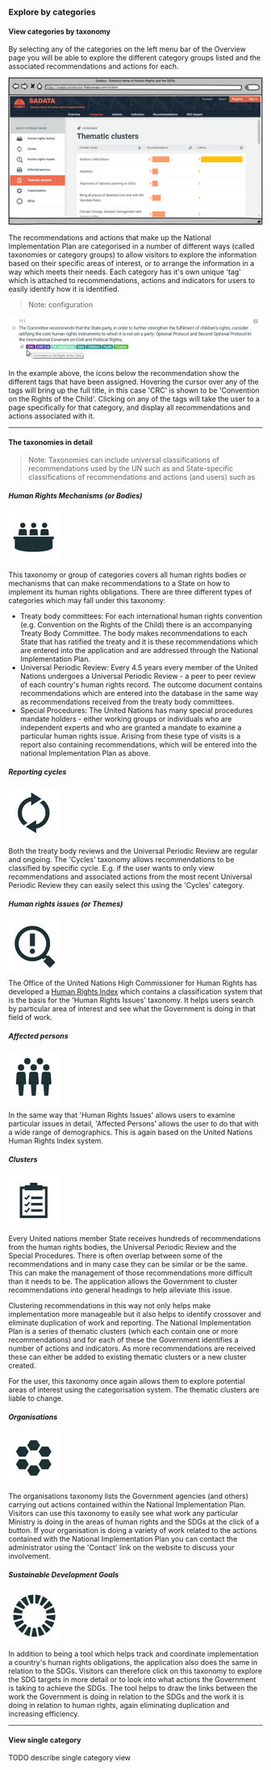 ### Explore by categories

#### View categories by taxonomy

By selecting any of the categories on the left menu bar of the Overview page you will be able to explore the different category groups listed and the associated recommendations and actions for each.

![](/assets/Categories.png)

The recommendations and actions that make up the National Implementation Plan are categorised in a number of different ways (called taxonomies or category groups) to allow visitors to explore the information based on their specific areas of interest, or to arrange the information in a way which meets their needs. Each category has it's own unique 'tag' which is attached to recommendations, actions and indicators for users to easily identify how it is identified.

> Note: configuration

![](/assets/cursor.png)

In the example above, the icons below the recommendation show the different tags that have been assigned. Hovering the cursor over any of the tags will bring up the full title, in this case 'CRC' is shown to be 'Convention on the Rights of the Child'. Clicking on any of the tags will take the user to a page specifically for that category, and display all recommendations and actions associated with it.

---

#### The taxonomies in detail

> Note: Taxonomies can include universal classifications of recommendations used by the UN such as and State-specific classifications of recommendations and actions (and users) such as

##### Human Rights Mechanisms (or Bodies)

![](/assets/1_humanRightsBody.png)

This taxonomy or group of categories covers all human rights bodies or mechanisms that can make recommendations to a State on how to implement its human rights obligations. There are three different types of categories which may fall under this taxonomy:

* Treaty body committees: For each international human rights convention (e.g. Convention on the Rights of the Child) there is an accompanying Treaty Body Committee. The body makes recommendations to each State that has ratified the treaty and it is these recommendations which are entered into the application and are addressed through the National Implementation Plan.
* Universal Periodic Review: Every 4.5 years every member of the United Nations undergoes a Universal Periodic Review - a peer to peer review of each country's human rights record. The outcome document contains recommendations which are entered into the database in the same way as recommendations received from the treaty body committees.
* Special Procedures: The United Nations has many special procedures mandate holders - either working groups or individuals who are independent experts and who are granted a mandate to examine a particular human rights issue. Arising from these type of visits is a report also containing recommendations, which will be entered into the national Implementation Plan as above.

##### Reporting cycles

![](/assets/2_UNsession.png)

Both the treaty body reviews and the Universal Periodic Review are regular and ongoing. The 'Cycles' taxonomy allows recommendations to be classified by specific cycle. E.g. if the user wants to only view recommendations and associated actions from the most  recent Universal Periodic Review they can easily select this using the 'Cycles' category.

##### Human rights issues (or Themes)

![](/assets/5_humanrightsissue.png)

The Office of the United Nations High Commissioner for Human Rights has developed a [Human Rights Index](http://uhri.ohchr.org/en/) which contains a classification system that is the basis for the 'Human Rights Issues' taxonomy. It helps users search by particular area of interest and see what the Government is doing in that field of work.


##### Affected persons

![](/assets/4_affectedPersons.png)

In the same way that 'Human Rights Issues' allows users to examine particular issues in detail, 'Affected Persons' allows the user to do that with a wide range of demographics. This is again based on the United Nations Human Rights Index system.

##### Clusters

![](/assets/SMART.png)

Every United nations member State receives hundreds of recommendations from the human rights bodies, the Universal Periodic Review and the Special Procedures. There is often overlap between some of the recommendations and in many case they can be similar or be the same. This can make the management of those recommendations more difficult than it needs to be. The application allows the Government to cluster recommendations into general headings to help alleviate this issue.

Clustering recommendations in this way not only helps make implementation more manageable but it also helps to identify crossover and eliminate duplication of work and reporting. The National Implementation Plan is a series of thematic clusters (which each contain one or more recommendations) and for each of these the Government identifies a number of actions and indicators. As more recommendations are received these can either be added to existing thematic clusters or a new cluster created.

For the user, this taxonomy once again allows them to explore potential areas of interest using the categorisation system. The thematic clusters are liable to change.

##### Organisations

![](/assets/6_organisation.png)

The organisations taxonomy lists the Government agencies (and others) carrying out actions contained within the National Implementation Plan. Visitors can use this taxonomy to easily see what work any particular Ministry is doing in the areas of human rights and the SDGs at the click of a button. If your organisation is doing a variety of work related to the actions contained with the National Implementation Plan you can contact the administrator using the 'Contact' link on the website to discuss your involvement.

##### Sustainable Development Goals

![](/assets/7_sdgs.png)

In addition to being a tool which helps track and coordinate implementation a country's human rights obligations, the application also does the same in relation to the SDGs. Visitors can therefore click on this taxonomy to explore the SDG targets in more detail or to look into what actions the Government is taking to achieve the SDGs. The tool helps to draw the links between the work the Government is doing in relation to the SDGs and the work it is doing in relation to human rights, again eliminating duplication and increasing efficiency.

---

#### View single category

TODO describe single category view